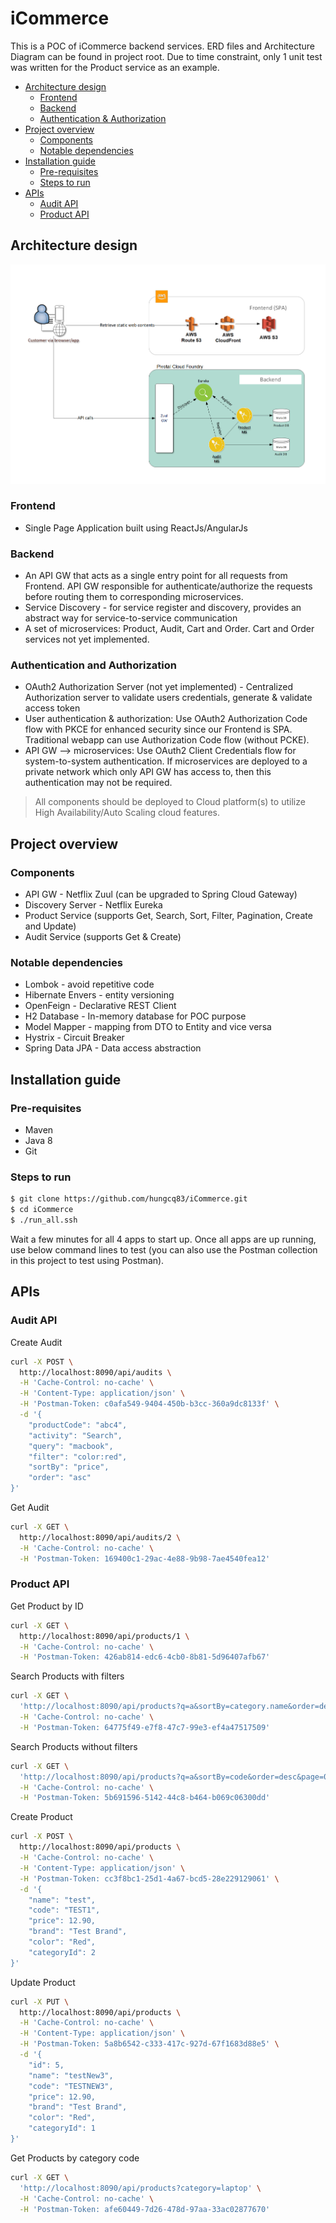 # iCommerce

This is a POC of iCommerce backend services. ERD files and Architecture Diagram can be found in project root. Due to time constraint, only 1 unit test was written for the Product service as an example. 

- [Architecture design](#architecture-design)
  * [Frontend](#frontend)
  * [Backend](#backend)
  * [Authentication & Authorization](#authentication-and-authorization)
- [Project overview](#project-overview)
  * [Components](#components)
  * [Notable dependencies](#notable-dependencies)
- [Installation guide](#installation-guide)
  * [Pre-requisites](#pre-requisites)
  * [Steps to run](#Steps-to-run)
- [APIs](#apis)
  * [Audit API](#audit-api)
  * [Product API](#product-api)

## Architecture design
![alt text](https://raw.githubusercontent.com/hungcq83/iCommerce/master/iCommerce%20-%20ArchitectureDiagram.png)
### Frontend
- Single Page Application built using ReactJs/AngularJs
### Backend
- An API GW that acts as a single entry point for all requests from Frontend. API GW responsible for authenticate/authorize the requests before routing them to corresponding microservices.
- Service Discovery - for service register and discovery, provides an abstract way for service-to-service communication
- A set of microservices: Product, Audit, Cart and Order. Cart and Order services not yet implemented. 
### Authentication and Authorization
- OAuth2 Authorization Server (not yet implemented) - Centralized Authorization server to validate users credentials, generate & validate access token
- User authentication & authorization: Use OAuth2 Authorization Code flow with PKCE for enhanced security since our Frontend is SPA. Traditional webapp can use Authorization Code flow (without PCKE).
- API GW --> microservices: Use OAuth2 Client Credentials flow for system-to-system authentication. If microservices are deployed to a private network which only API GW has access to, then this authentication may not be required.
> All components should be deployed to Cloud platform(s) to utilize High Availability/Auto Scaling cloud features.

## Project overview
### Components
- API GW - Netflix Zuul (can be upgraded to Spring Cloud Gateway)
- Discovery Server - Netflix Eureka
- Product Service (supports Get, Search, Sort, Filter, Pagination, Create and Update)
- Audit Service (supports Get & Create)

### Notable dependencies
- Lombok - avoid repetitive code
- Hibernate Envers - entity versioning
- OpenFeign - Declarative REST Client
- H2 Database - In-memory database for POC purpose
- Model Mapper - mapping from DTO to Entity and vice versa
- Hystrix - Circuit Breaker
- Spring Data JPA - Data access abstraction

## Installation guide
### Pre-requisites
- Maven
- Java 8
- Git

### Steps to run
```sh
$ git clone https://github.com/hungcq83/iCommerce.git
$ cd iCommerce
$ ./run_all.ssh
```
Wait a few minutes for all 4 apps to start up. Once all apps are up running, use below command lines to test (you can also use the Postman collection in this project to test using Postman).

## APIs
### Audit API
Create Audit
```sh
curl -X POST \
  http://localhost:8090/api/audits \
  -H 'Cache-Control: no-cache' \
  -H 'Content-Type: application/json' \
  -H 'Postman-Token: c0afa549-9404-450b-b3cc-360a9dc8133f' \
  -d '{
	"productCode": "abc4",
	"activity": "Search",
	"query": "macbook",
	"filter": "color:red",
	"sortBy": "price",
	"order": "asc"
}'
```
Get Audit
```sh
curl -X GET \
  http://localhost:8090/api/audits/2 \
  -H 'Cache-Control: no-cache' \
  -H 'Postman-Token: 169400c1-29ac-4e88-9b98-7ae4540fea12'
```
### Product API
Get Product by ID
```sh
curl -X GET \
  http://localhost:8090/api/products/1 \
  -H 'Cache-Control: no-cache' \
  -H 'Postman-Token: 426ab814-edc6-4cb0-8b81-5d96407afb67'
```
Search Products with filters
```sh
curl -X GET \
  'http://localhost:8090/api/products?q=a&sortBy=category.name&order=desc&filter=brand:apple' \
  -H 'Cache-Control: no-cache' \
  -H 'Postman-Token: 64775f49-e7f8-47c7-99e3-ef4a47517509'
```
Search Products without filters
```sh
curl -X GET \
  'http://localhost:8090/api/products?q=a&sortBy=code&order=desc&page=0' \
  -H 'Cache-Control: no-cache' \
  -H 'Postman-Token: 5b691596-5142-44c8-b464-b069c06300dd'
```
Create Product
```sh
curl -X POST \
  http://localhost:8090/api/products \
  -H 'Cache-Control: no-cache' \
  -H 'Content-Type: application/json' \
  -H 'Postman-Token: cc3f8bc1-25d1-4a67-bcd5-28e229129061' \
  -d '{
	"name": "test",
	"code": "TEST1",
	"price": 12.90,
	"brand": "Test Brand",
	"color": "Red",
	"categoryId": 2
}'
```
Update Product
```sh
curl -X PUT \
  http://localhost:8090/api/products \
  -H 'Cache-Control: no-cache' \
  -H 'Content-Type: application/json' \
  -H 'Postman-Token: 5a8b6542-c333-417c-927d-67f1683d88e5' \
  -d '{
	"id": 5,
	"name": "testNew3",
	"code": "TESTNEW3",
	"price": 12.90,
	"brand": "Test Brand",
	"color": "Red",
	"categoryId": 1
}'
```
Get Products by category code
```sh
curl -X GET \
  'http://localhost:8090/api/products?category=laptop' \
  -H 'Cache-Control: no-cache' \
  -H 'Postman-Token: afe60449-7d26-478d-97aa-33ac02877670'
```


